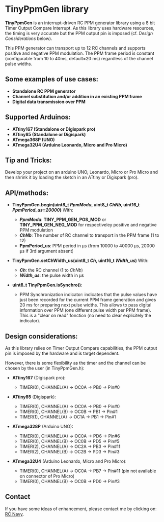 TinyPpmGen library
==================

**TinyPpmGen** is an interrupt-driven RC PPM generator library using a 8 bit Timer Output Compare Interrupt. As this library uses hardware resources, the timing is very accurate but the PPM output pin is imposed (cf. _Design Considerations_ below).

This PPM generator can transport up to 12 RC channels and supports positive and negative PPM modulation. The PPM frame period is constant (configurable from 10 to 40ms, default=20 ms) regardless of the channel pulse widths.

Some examples of use cases:
-------------------------
* **Standalone RC PPM generator**
* **Channel substitution and/or addition in an existing PPM frame**
* **Digital data transmission over PPM**

Supported Arduinos:
------------------
* **ATtiny167 (Standalone or Digispark pro)**
* **ATtiny85 (Standalone or Digispark)**
* **ATmega368P (UNO)**
* **ATmega32U4 (Arduino Leonardo, Micro and Pro Micro)**

Tip and Tricks:
--------------
Develop your project on an arduino UNO, Leonardo, Micro or Pro Micro and then shrink it by loading the sketch in an ATtiny or Digispark (pro).

API/methods:
-----------
* **TinyPpmGen.begin(uint8_t _PpmModu_, uint8_t _ChNb_, uint16_t _PpmPeriod_us=20000_)**
With:
	* **_PpmModu_**: **TINY_PPM_GEN_POS_MOD** or **TINY_PPM_GEN_NEG_MOD** for respectiveley positive and negative PPM modulation
	* **_ChNb_**: The number of RC channel to transport in the PPM frame (1 to 12)
	* **PpmPeriod_us**: PPM period in µs (from 10000 to 40000 µs, 20000 µs if 3rd argument absent)
 
* **TinyPpmGen.setChWidth_us(uint8_t _Ch_, uint16_t _Width_us_)**
With:
	* **_Ch_**: the RC channel (1 to _ChNb_)
	* **_Width_us_**: the pulse width in µs

* **uint8_t TinyPpmGen.isSynchro()**:
	* PPM Synchronization indicator: indicates that the pulse values have just been recorded for the current PPM frame generation and gives 20 ms for preparing next pulse widths. This allows to pass digital information over PPM (one different pulse width per PPM frame). This is a "clear on read" fonction (no need to clear explicitely the indicator).

Design considerations:
---------------------
As this library relies on Timer Output Compare capabilities, the PPM output pin is imposed by the hardware and is target dependent.

However, there is some flexibility as the timer and the channel can be chosen by the user (in TinyPpmGen.h):

* **ATtiny167** (Digispark pro):
	* TIMER(0), CHANNEL(A) -> OC0A -> PB0 -> Pin#0

* **ATtiny85**   (Digispark):
	* TIMER(0), CHANNEL(A) -> OC0A -> PB0 -> Pin#0
	* TIMER(0), CHANNEL(B) -> OC0B -> PB1 -> Pin#1
	* TIMER(1), CHANNEL(A) -> OC1A -> PB1 -> Pin#1

* **ATmega328P** (Arduino UNO):
	* TIMER(0), CHANNEL(A) -> OC0A -> PD6 -> Pin#6
	* TIMER(0), CHANNEL(B) -> OC0B -> PD5 -> Pin#5
	* TIMER(2), CHANNEL(A) -> OC2A -> PB3 -> Pin#11
	* TIMER(2), CHANNEL(B) -> OC2B -> PD3 -> Pin#3

* **ATmega32U4** (Arduino Leonardo, Micro and Pro Micro):
	* TIMER(0), CHANNEL(A) -> OC0A -> PB7 -> Pin#11 (pin not available on connector of Pro Micro)
	* TIMER(0), CHANNEL(B) -> OC0B -> PD0 -> Pin#3

Contact
-------

If you have some ideas of enhancement, please contact me by clicking on: [RC Navy](http://p.loussouarn.free.fr/contact.html).

